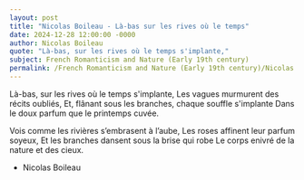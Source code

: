 ```yaml
---
layout: post
title: "Nicolas Boileau - Là-bas sur les rives où le temps"
date: 2024-12-28 12:00:00 -0000
author: Nicolas Boileau
quote: "Là-bas, sur les rives où le temps s'implante,"
subject: French Romanticism and Nature (Early 19th century)
permalink: /French Romanticism and Nature (Early 19th century)/Nicolas Boileau/Nicolas Boileau - Là-bas sur les rives où le temps
---
```


Là-bas, sur les rives où le temps s'implante,
Les vagues murmurent des récits oubliés,
Et, flânant sous les branches, chaque souffle s'implante
Dans le doux parfum que le printemps cuvée.

Vois comme les rivières s’embrasent à l’aube,
Les roses affinent leur parfum soyeux,
Et les branches dansent sous la brise qui robe
Le corps enivré de la nature et des cieux.

- Nicolas Boileau
